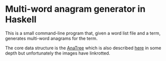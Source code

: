 # Multi-word anagram generator in Haskell

This is a small command-line program that, given a word list file and a term, generates multi-word anagrams for the term.

The core data structure is the [AnaTree](https://en.wikipedia.org/wiki/Anatree) which is also described [here](http://blog.notdot.net/2007/10/Damn-Cool-Algorithms-Part-3-Anagram-Trees) in some depth but unfortunately the images have linkrotted.
